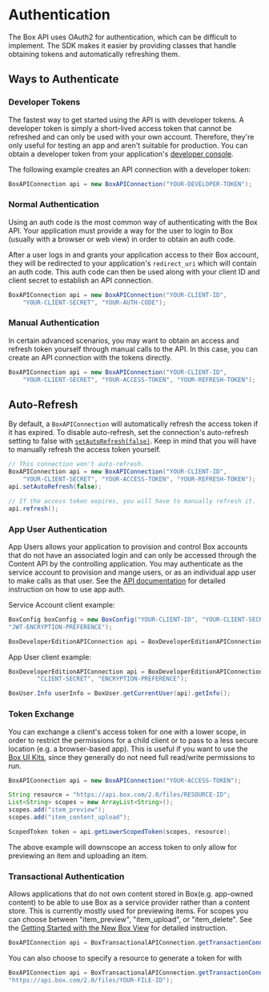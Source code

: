 Authentication
==============

The Box API uses OAuth2 for authentication, which can be difficult to implement.
The SDK makes it easier by providing classes that handle obtaining tokens and
automatically refreshing them.

Ways to Authenticate
--------------------

### Developer Tokens

The fastest way to get started using the API is with developer tokens. A
developer token is simply a short-lived access token that cannot be refreshed
and can only be used with your own account. Therefore, they're only useful for
testing an app and aren't suitable for production. You can obtain a developer
token from your application's [developer
console](https://cloud.app.box.com/developers/services).

The following example creates an API connection with a developer token:

```java
BoxAPIConnection api = new BoxAPIConnection("YOUR-DEVELOPER-TOKEN");
```

### Normal Authentication

Using an auth code is the most common way of authenticating with the Box API.
Your application must provide a way for the user to login to Box (usually with a
browser or web view) in order to obtain an auth code.

After a user logs in and grants your application access to their Box account,
they will be redirected to your application's `redirect_uri` which will contain
an auth code. This auth code can then be used along with your client ID and
client secret to establish an API connection.

```java
BoxAPIConnection api = new BoxAPIConnection("YOUR-CLIENT-ID",
    "YOUR-CLIENT-SECRET", "YOUR-AUTH-CODE");
```

### Manual Authentication

In certain advanced scenarios, you may want to obtain an access and refresh
token yourself through manual calls to the API. In this case, you can create an
API connection with the tokens directly.

```java
BoxAPIConnection api = new BoxAPIConnection("YOUR-CLIENT-ID",
    "YOUR-CLIENT-SECRET", "YOUR-ACCESS-TOKEN", "YOUR-REFRESH-TOKEN");
```

Auto-Refresh
------------

By default, a `BoxAPIConnection` will automatically refresh the access token if
it has expired. To disable auto-refresh, set the connection's auto-refresh
setting to false with [`setAutoRefresh(false)`][auto-refresh]. Keep in mind that
you will have to manually refresh the access token yourself.

```java
// This connection won't auto-refresh.
BoxAPIConnection api = new BoxAPIConnection("YOUR-CLIENT-ID",
    "YOUR-CLIENT-SECRET", "YOUR-ACCESS-TOKEN", "YOUR-REFRESH-TOKEN");
api.setAutoRefresh(false);

// If the access token expires, you will have to manually refresh it.
api.refresh();
```

[auto-refresh]: http://opensource.box.com/box-java-sdk/javadoc/com/box/sdk/BoxAPIConnection.html#setAutoRefresh(boolean)

### App User Authentication

App Users allows your application to provision and control Box accounts that do not have an associated login
and can only be accessed through the Content API by the controlling application. You may authenticate as the service 
account to provision and mange users, or as an individual app user to make calls as that user. See the 
[API documentation](https://github.com/box/box-node-sdk/blob/master/docs/authentication.md#app-user-authentication)
for detailed instruction on how to use app auth. 

Service Account client example:
```java
BoxConfig boxConfig = new BoxConfig("YOUR-CLIENT-ID", "YOUR-CLIENT-SECRET", "ENTERPRISE-ID", 
"JWT-ENCRYPTION-PREFERENCE");

BoxDeveloperEditionAPIConnection api = BoxDeveloperEditionAPIConnection.getAppEnterpriseConnection(boxConfig);

```

App User client example: 
```java
BoxDeveloperEditionAPIConnection api = BoxDeveloperEditionAPIConnection.getAppUserConnection("USER-ID", "CLIENT-ID",
        "CLIENT-SECRET", "ENCRYPTION-PREFERENCE");

BoxUser.Info userInfo = BoxUser.getCurrentUser(api).getInfo();
```

### Token Exchange

You can exchange a client's access token for one with a lower scope, in order to restrict the permissions for a child 
client or to pass to a less secure location (e.g. a browser-based app). This is useful if you want to use the 
[Box UI Kits](https://developer.box.com/docs/box-ui-elements), since they generally do not need full read/write 
permissions to run. 

```java
BoxAPIConnection api = new BoxAPIConnection("YOUR-ACCESS-TOKEN");

String resource = "https://api.box.com/2.0/files/RESOURCE-ID";
List<String> scopes = new ArrayList<String>();
scopes.add("item_preview");
scopes.add("item_content_upload");

ScopedToken token = api.getLowerScopedToken(scopes, resource);
```

The above example will downscope an access token to only allow for previewing an item and uploading an item. 

### Transactional Authentication


Allows applications that do not own content stored in Box(e.g. app-owned content) to be able to use Box as a service
provider rather than a content store. This is currently mostly used for previewing items. For scopes you can choose 
between "item_preview", "item_upload", or "item_delete". See the 
[Getting Started with the New Box View](https://developer.box.com/docs/getting-started-with-new-box-view) for detailed
instruction.


```java
BoxAPIConnection api = BoxTransactionalAPIConnection.getTransactionConnection("YOUR-ACCESS-TOKEN", "item_preview");
```

You can also choose to specify a resource to generate a token for with

```java
BoxAPIConnection api = BoxTransactionalAPIConnection.getTransactionConnection("YOUR-ACCESS-TOKEN", "item_preview", 
"https://api.box.com/2.0/files/YOUR-FILE-ID");
```

